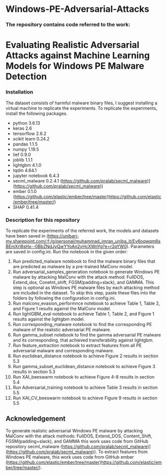 # Windows-PE-Adversarial-Attacks
### The repository contains code referred to the work:  
# Evaluating Realistic Adversarial Attacks against Machine Learning Models for Windows PE Malware Detection  
### Installation  
The dataset consists of harmful malware binary files, I suggest installing a virtual machine to replicate the experiments. To replicate the experiments, install the following packages.  

* python 3.6.13
* keras 2.6
* tensorflow 2.6.2
* scikit learn 0.24.2
* pandas 1.1.5
* numpy 1.19.5
* lief 0.9.0
* joblib 1.1.1
* lightgbm 4.1.0
* tqdm 4.64.1
* jupyter notebook 6.4.3
* secml_malware 0.2.4.1 (https://github.com/pralab/secml_malware)](https://github.com/pralab/secml_malware))
* ember 0.1.0 (https://github.com/elastic/ember/tree/master)https://github.com/elastic/ember/tree/master/)
* SHAP 0.41.4
### Description for this repository
To replicate the experiments of the referred work, the models and datasets have been saved in (https://unibari-my.sharepoint.com/:f:/g/personal/muhammad_imran_uniba_it/Ev6oqwqm6sBEmXrl8sHx--0BbZNdJyQwYYoAn2yHcXWnYg?e=r2pYW0). Parameters are saved in config.ini. Run the notebook in the given order:
1. Run predicted_malware notebook to find the malware binary files that are predicted as malware by a pre-trained MalConv model.
2. Run adversarial_samples_generation notebook to generate Windows PE malware by attacking MalConv with the attack method: FullDOS, Extend_dos, Conetnt_shift, FGSM(padding+slack), and GAMMA. This step is optional as Windows PE malware files by each attacking method are included in the dataset. To skip this step, paste these files into the folders by following the configuration in config.ini. 
3. Run malconv_evasion_performnce notebook to achieve Table 1, Table 2, and Figure 1 results against the MalConv model.
4. Run lightGBM_eval notebook to achieve Table 1, Table 2, and Figure 1 results against the lightgbm model.
5. Run corresponding_malware notebook to find the corresponding PE malware of the realistic adversarial PE malware.
6. Run gamma_subset notebook to find the gamma adversarial PE malware and its corresponding, that achieved transferability against lightgbm.
7. Run feature_extraction notebook to extract features from all PE adversarial malware and corresponding malware.
8. Run euclidean_distance notebook to achieve Figure 2 results in section 5.3
9. Run gamma_subset_euclidean_distance notebook to achieve Figure 3 results in section 5.3
10. Run XAI_beeswarm notebook to achieve Figure 4-8 results in section 5.4
11. Run Adversarial_training notebook to achieve Table 3 results in section 5.5
12. Run XAI_CV_beeswarm notebook to achieve Figure 9 results in section 5.5
## Acknowledgement
To generate realistic adversarial Windows PE malware by attacking MalConv with the attack methods: FullDOS, Extend_DOS, Content_Shift, FGSM(padding+slack), and GAMMA this work uses code from GitHub repository secml_malware (https://github.com/pralab/secml_malware)](https://github.com/pralab/secml_malware)).
To extract features from Windows PE malware, this work uses code from GitHub ember (https://github.com/elastic/ember/tree/master)https://github.com/elastic/ember/tree/master/).






